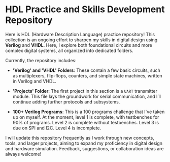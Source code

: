 
# HDL Practice and Skills Development Repository

  

Here is HDL (Hardware Description Language) practice repository! This collection is an ongoing effort to sharpen my skills in digital design using **Verilog** and **VHDL**. Here, I explore both foundational circuits and more complex digital systems, all organized into dedicated folders.

  

Currently, the repository includes:

  

-  **'Verilog' and 'VHDL' Folders**: These contain a few basic circuits, such as multiplexers, flip-flops, counters, and simple state machines, written in Verilog and VHDL.

-  **'Projects' Folder**: The first project in this section is a `UART` transmitter module. This file lays the groundwork for serial communication, and I’ll continue adding further protocols and subsystems.

-  **100+ Verilog Programs**: This is a 100 programs challenge that I've taken up on myself. At the moment, level 1 is complete, with testbenches for 90% of programs. Level 2 is complete without testbenches. Level 3 is due on SPI and I2C. Level 4 is incomplete.

  

I will update this repository frequently as I work through new concepts, tools, and larger projects, aiming to expand my proficiency in digital design and hardware simulation. Feedback, suggestions, or collaboration ideas are always welcome!